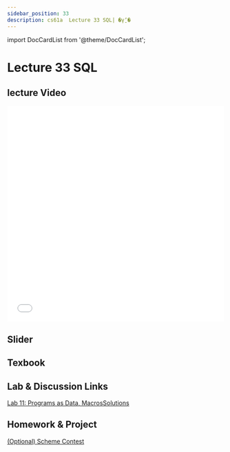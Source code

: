 ```yaml
---
sidebar_position: 33
description: cs61a  Lecture 33 SQL| �γ̱ʼ� 
---
```

import DocCardList from '@theme/DocCardList';


# Lecture 33 SQL
## lecture Video

<iframe src="//player.bilibili.com/player.html?aid=277746636&bvid=BV17c411f78k&cid=1311465503&p=1&high_quality=1&danmaku=0" scrolling="no" border="0" frameborder="no" framespacing="0" allowfullscreen="true" allowfullscreen="allowfullscreen" width="100%" height="500" scrolling="no" frameborder="0" sandbox="allow-top-navigation allow-same-origin allow-forms allow-scripts"> </iframe>

## Slider

## Texbook


## Lab & Discussion Links
[Lab 11: Programs as Data, Macros](./lab/lab11.md)[Solutions](./lab/sol-lab11.md)

## Homework & Project
[(Optional) Scheme Contest](./project/scheme_contest.md)


<DocCardList />
